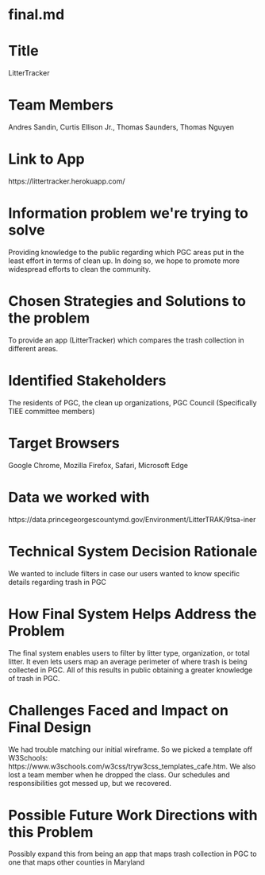 # final.md
<h1>Title</h1> 
  <p>LitterTracker<p/>
<h1>Team Members</h1> 
  <p>Andres Sandin, Curtis Ellison Jr., Thomas Saunders, Thomas Nguyen <p/>
<h1>Link to App</h1>
  <p>https://littertracker.herokuapp.com/ </p>
<h1>Information problem we're trying to solve</h1>
  <p>Providing knowledge to the public regarding which PGC areas put in the least effort in terms of clean up. In doing so, we hope to promote more widespread efforts to clean the community. </p>
<h1>Chosen Strategies and Solutions to the problem</h1>
  <p>To provide an app (LitterTracker) which compares the trash collection in different areas. </p>
<h1>Identified Stakeholders</h1>
  <p>The residents of PGC, the clean up organizations, PGC Council (Specifically TIEE committee members)  </p>
<h1>Target Browsers </h1>
  <p>Google Chrome, Mozilla Firefox, Safari, Microsoft Edge  </p>
<h1>Data we worked with</h1>
  <p>https://data.princegeorgescountymd.gov/Environment/LitterTRAK/9tsa-iner </p>
<h1>Technical System Decision Rationale</h1>
  <p>We wanted to include filters in case our users wanted to know specific details regarding trash in PGC </p>
<h1>How Final System Helps Address the Problem</h1>
  <p>The final system enables users to filter by litter type, organization, or total litter. It even lets users map an average perimeter of where trash is being collected in PGC. All of this results in public obtaining a greater knowledge of trash in PGC. </p>
<h1>Challenges Faced and Impact on Final Design  </h1>
  <p>We had trouble matching our initial wireframe. So we picked a template off W3Schools: https://www.w3schools.com/w3css/tryw3css_templates_cafe.htm. We also lost a team member when he dropped the class. Our schedules and responsibilities got messed up, but we recovered.  </p>
<h1>Possible Future Work Directions with this Problem</h1>
  <p>Possibly expand this from being an app that maps trash collection in PGC to one that maps other counties in Maryland </p>
